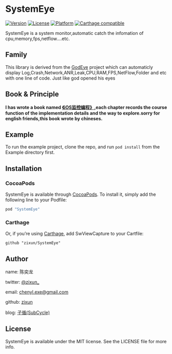 # SystemEye

[![Version](https://img.shields.io/cocoapods/v/SystemEye.svg?style=flat)](http://cocoapods.org/pods/SystemEye)
[![License](https://img.shields.io/cocoapods/l/SystemEye.svg?style=flat)](http://cocoapods.org/pods/SystemEye)
[![Platform](https://img.shields.io/cocoapods/p/SystemEye.svg?style=flat)](http://cocoapods.org/pods/SystemEye)
[![Carthage compatible](https://img.shields.io/badge/Carthage-Compatible-brightgreen.svg?style=flat)](https://github.com/Carthage/Carthage) 

SystemEye is a system monitor,automatic catch the infomation of cpu,memory,fps,netflow....etc.

## Family
This library is derived from the [GodEye](https://github.com/zixun/GodEye) project which can automaticly display Log,Crash,Network,ANR,Leak,CPU,RAM,FPS,NetFlow,Folder and etc with one line of code. Just like god opened his eyes

## Book & Principle

**I has wrote a book named [《iOS监控编程》](https://www.qingdan.us/product/25),each chapter records the course function of the implementation details and the way to explore.sorry for english friends,this book wrote by chineses.**


## Example

To run the example project, clone the repo, and run `pod install` from the Example directory first.


## Installation

### CocoaPods
SystemEye is available through [CocoaPods](http://cocoapods.org). To install
it, simply add the following line to your Podfile:

```ruby
pod "SystemEye"
```

### Carthage
Or, if you’re using [Carthage](https://github.com/Carthage/Carthage), add SwViewCapture to your Cartfile:

``` 
github "zixun/SystemEye"
```

## Author

name: 陈奕龙

twitter: [@zixun_](https://twitter.com/zixun_)

email: chenyl.exe@gmail.com

github: [zixun](https://github.com/zixun)

blog: [子循(SubCycle)](http://zixun.github.io/)

## License

SystemEye is available under the MIT license. See the LICENSE file for more info.
